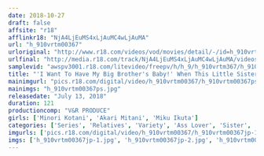 ```yaml
---
date: 2018-10-27
draft: false
affsite: "r18"
afflinkr18: "NjA4LjEuMS4xLjAuMC4wLjAuMA"
url: "h_910vrtm00367"
urloriginal: "http://www.r18.com/videos/vod/movies/detail/-/id=h_910vrtm00367"
urlfinal: "http://media.r18.com/track/NjA4LjEuMS4xLjAuMC4wLjAuMA/videos/vod/movies/detail/-/id=h_910vrtm00367"
samplevid: "awspv3001.r18.com/litevideo/freepv/h/h_9/h_910vrtm367/h_910vrtm367_dmb_w.mp4"
title: "'I Want To Have My Big Brother's Baby!' When This Little Sister Suddenly Cums To Her Favorite Big Brother's Home, She Unexpectedly Finds His Fiancee There Too... Unwilling To Let His Little Sister Fuck Her Husband, She Gives Him A Raw Cowgirl! Strapped On To His Cock Nice And Tight, She Makes Him Cum Inside Her Over And Over Again! 4"
mainimgurl: "pics.r18.com/digital/video/h_910vrtm00367/h_910vrtm00367ps.jpg"
mainimgs: "h_910vrtm00367ps.jpg"
releasedate: "July 13, 2018"
duration: 121
productioncomp: "V&R PRODUCE"
girls: ['Minori Kotani', 'Akari Mitani', 'Miku Ikuta']
categories: ['Series', 'Relatives', 'Variety', 'Ass Lover', 'Sister', 'Cowgirl', 'Creampie', 'Hi-Def']
imgurls: ['pics.r18.com/digital/video/h_910vrtm00367/h_910vrtm00367jp-1.jpg', 'pics.r18.com/digital/video/h_910vrtm00367/h_910vrtm00367jp-2.jpg', 'pics.r18.com/digital/video/h_910vrtm00367/h_910vrtm00367jp-3.jpg', 'pics.r18.com/digital/video/h_910vrtm00367/h_910vrtm00367jp-4.jpg', 'pics.r18.com/digital/video/h_910vrtm00367/h_910vrtm00367jp-5.jpg', 'pics.r18.com/digital/video/h_910vrtm00367/h_910vrtm00367jp-6.jpg', 'pics.r18.com/digital/video/h_910vrtm00367/h_910vrtm00367jp-7.jpg', 'pics.r18.com/digital/video/h_910vrtm00367/h_910vrtm00367jp-8.jpg', 'pics.r18.com/digital/video/h_910vrtm00367/h_910vrtm00367jp-9.jpg', 'pics.r18.com/digital/video/h_910vrtm00367/h_910vrtm00367jp-10.jpg', 'pics.r18.com/digital/video/h_910vrtm00367/h_910vrtm00367jp-11.jpg', 'pics.r18.com/digital/video/h_910vrtm00367/h_910vrtm00367jp-12.jpg', 'pics.r18.com/digital/video/h_910vrtm00367/h_910vrtm00367jp-13.jpg', 'pics.r18.com/digital/video/h_910vrtm00367/h_910vrtm00367jp-14.jpg', 'pics.r18.com/digital/video/h_910vrtm00367/h_910vrtm00367jp-15.jpg', 'pics.r18.com/digital/video/h_910vrtm00367/h_910vrtm00367jp-16.jpg', 'pics.r18.com/digital/video/h_910vrtm00367/h_910vrtm00367jp-17.jpg', 'pics.r18.com/digital/video/h_910vrtm00367/h_910vrtm00367jp-18.jpg', 'pics.r18.com/digital/video/h_910vrtm00367/h_910vrtm00367jp-19.jpg', 'pics.r18.com/digital/video/h_910vrtm00367/h_910vrtm00367jp-20.jpg']
imgs: ['h_910vrtm00367jp-1.jpg', 'h_910vrtm00367jp-2.jpg', 'h_910vrtm00367jp-3.jpg', 'h_910vrtm00367jp-4.jpg', 'h_910vrtm00367jp-5.jpg', 'h_910vrtm00367jp-6.jpg', 'h_910vrtm00367jp-7.jpg', 'h_910vrtm00367jp-8.jpg', 'h_910vrtm00367jp-9.jpg', 'h_910vrtm00367jp-10.jpg', 'h_910vrtm00367jp-11.jpg', 'h_910vrtm00367jp-12.jpg', 'h_910vrtm00367jp-13.jpg', 'h_910vrtm00367jp-14.jpg', 'h_910vrtm00367jp-15.jpg', 'h_910vrtm00367jp-16.jpg', 'h_910vrtm00367jp-17.jpg', 'h_910vrtm00367jp-18.jpg', 'h_910vrtm00367jp-19.jpg', 'h_910vrtm00367jp-20.jpg']
---
```


